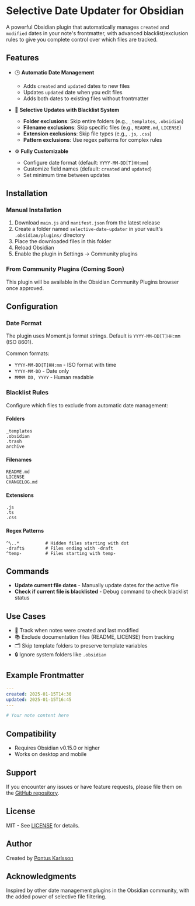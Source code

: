 # Selective Date Updater for Obsidian

A powerful Obsidian plugin that automatically manages `created` and `modified` dates in your note's frontmatter, with advanced blacklist/exclusion rules to give you complete control over which files are tracked.

## Features

- 🕒 **Automatic Date Management**
  - Adds `created` and `updated` dates to new files
  - Updates `updated` date when you edit files
  - Adds both dates to existing files without frontmatter

- 🎯 **Selective Updates with Blacklist System**
  - **Folder exclusions**: Skip entire folders (e.g., `_templates`, `.obsidian`)
  - **Filename exclusions**: Skip specific files (e.g., `README.md`, `LICENSE`)
  - **Extension exclusions**: Skip file types (e.g., `.js`, `.css`)
  - **Pattern exclusions**: Use regex patterns for complex rules

- ⚙️ **Fully Customizable**
  - Configure date format (default: `YYYY-MM-DD[T]HH:mm`)
  - Customize field names (default: `created` and `updated`)
  - Set minimum time between updates

## Installation

### Manual Installation

1. Download `main.js` and `manifest.json` from the latest release
2. Create a folder named `selective-date-updater` in your vault's `.obsidian/plugins/` directory
3. Place the downloaded files in this folder
4. Reload Obsidian
5. Enable the plugin in Settings → Community plugins

### From Community Plugins (Coming Soon)

This plugin will be available in the Obsidian Community Plugins browser once approved.

## Configuration

### Date Format
The plugin uses Moment.js format strings. Default is `YYYY-MM-DD[T]HH:mm` (ISO 8601).

Common formats:
- `YYYY-MM-DD[T]HH:mm` - ISO format with time
- `YYYY-MM-DD` - Date only
- `MMMM DD, YYYY` - Human readable

### Blacklist Rules

Configure which files to exclude from automatic date management:

#### Folders
```
_templates
.obsidian
.trash
archive
```

#### Filenames
```
README.md
LICENSE
CHANGELOG.md
```

#### Extensions
```
.js
.ts
.css
```

#### Regex Patterns
```
^\..*          # Hidden files starting with dot
-draft$        # Files ending with -draft
^temp-         # Files starting with temp-
```

## Commands

- **Update current file dates** - Manually update dates for the active file
- **Check if current file is blacklisted** - Debug command to check blacklist status

## Use Cases

- 📝 Track when notes were created and last modified
- 📚 Exclude documentation files (README, LICENSE) from tracking
- 🗂️ Skip template folders to preserve template variables
- 🔒 Ignore system folders like `.obsidian`

## Example Frontmatter

```yaml
---
created: 2025-01-15T14:30
updated: 2025-01-15T16:45
---

# Your note content here
```

## Compatibility

- Requires Obsidian v0.15.0 or higher
- Works on desktop and mobile

## Support

If you encounter any issues or have feature requests, please file them on the [GitHub repository](https://github.com/pontuskarlsson/obsidian-selective-date-updater/issues).

## License

MIT - See [LICENSE](LICENSE) for details.

## Author

Created by [Pontus Karlsson](https://github.com/pontuskarlsson)

## Acknowledgments

Inspired by other date management plugins in the Obsidian community, with the added power of selective file filtering.